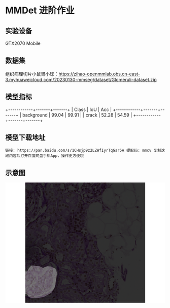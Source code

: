 # MMDet 进阶作业
## 实验设备
GTX2070 Mobile

## 数据集
组织病理切片小鼠肾小球：https://zihao-openmmlab.obs.cn-east-3.myhuaweicloud.com/20230130-mmseg/dataset/Glomeruli-dataset.zip
## 模型指标
+------------+-------+-------+
|   Class    |  IoU  |  Acc  |
+------------+-------+-------+
| background | 99.04 | 99.91 |
|   crack    | 52.28 | 54.59 |
+------------+-------+-------+
## 模型下载地址
```
链接: https://pan.baidu.com/s/1CHsjp9z2LZWfIyrTqGsr5A 提取码: mmcv 复制这段内容后打开百度网盘手机App，操作更方便哦
```
## 示意图
![](./MMSeg.png)